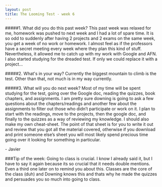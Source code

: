```yaml
---
layout: post
title: The Looming Test - week 6
---
```

#####1. What did you do this past week?
This past week was relaxed for me, homework was pushed to next week and I had a lot of spare time. It is so odd to suddenly after having 2 projects and 2 exams on the same week, you get a week of no work or homework. I almost feel as if the professors have a secret meeting every week where they plan this kind of stuff. Nevertheless, it allowed me to catch up with my work with Google and AFN. I also started studying for the dreaded test. If only we could replace it with a project…

#####2. What's in your way?
Currently the biggest mountain to climb is the test. Other than that, not much is in my way currently.

#####3. What will you do next week?
Most of my time will be spent studying for the test, going over the Google doc, reading the quizzes, book chapters, and assignments. I am pretty sure downing is going to ask a few questions about the chapters/readings and another few about the assignments to filter out those who didn’t participate or work on it. I plan to start with the readings, move to the projects, then the google doc, and finally to the quizzes as a way of reviewing my knowledge. I should also make my own cheat-sheet. The point of that sheet is for you to write it out and review that you got all the material covered, otherwise if you download and print someone else’s sheet you will most likely spend precious time going over it looking for something in particular.


\- Javier

###Tip of the week:
Going to class is crucial. I know I already said it, but I have to say it again because its so crucial that it needs double mentions. Even a third one later on to remind you about this. Classes are the core of the class (duh) and Downing knows this and thats why he made the quizzes and persuades you so much into going to class.